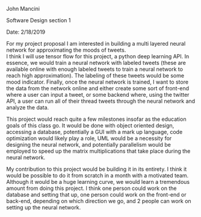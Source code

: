 John Mancini

Software Design section 1

Date: 2/18/2019


For my project proposal I am interested in building a multi layered neural network for approximating the moods of tweets. <br>I think I will use tensor flow for this project, a python deep learning API. In essence, we would train a neural network with labeled tweets (these are available online with enough labeled tweets to train a neural network to reach high approximation). The labeling of these tweets would be some mood indicator. Finally, once the neural network is trained, I want to store the data from the network online and either create some sort of front-end where a user can input a tweet, or some backend where, using the twitter API, a user can run all of their thread tweets through the neural network and analyze the data.
	
	
This project would reach quite a few milestones insofar as the education goals of this class go. It would be done with object oriented design, accessing a database, potentially a GUI with a mark up language, code optimization would likely play a role, UML would be a necessity for designing the neural network, and potentially parallelism would be employed to speed up the matrix multiplications that take place during the neural network. 
	
	
My contribution to this project would be building it in its entirety. I think it would be possible to do it from scratch in a month with a motivated team. Although it would be a huge learning curve, we would learn a tremendous amount from doing this project. I think one person could work on the database and setting that up, one person could work on the front-end or back-end, depending on which direction we go, and 2 people can work on setting up the neural network.

